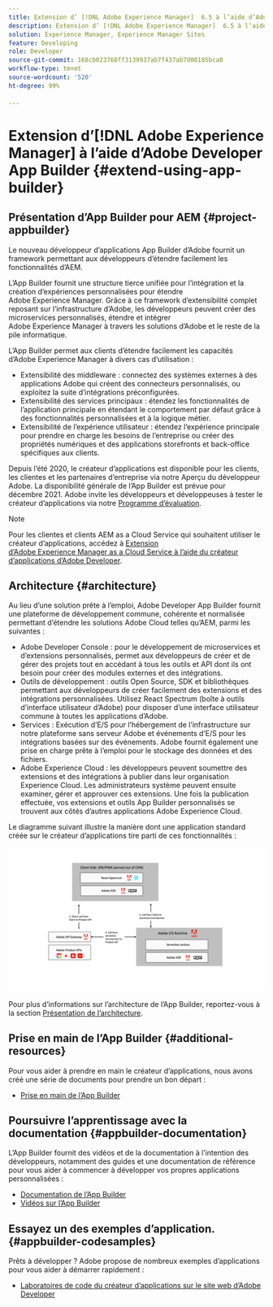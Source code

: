 ```yaml
---
title: Extension d’ [!DNL Adobe Experience Manager]  6.5 à l’aide d’Adobe Developer App Builder.
description: Extension d’ [!DNL Adobe Experience Manager]  6.5 à l’aide d’Adobe Developer App Builder.
solution: Experience Manager, Experience Manager Sites
feature: Developing
role: Developer
source-git-commit: 168cb023768ff3139937ab7f437ab7d00185bca0
workflow-type: tm+mt
source-wordcount: '520'
ht-degree: 99%

---
```


# Extension d’[!DNL Adobe Experience Manager] à l’aide d’Adobe Developer App Builder {#extend-using-app-builder}

## Présentation d’App Builder pour AEM {#project-appbuilder}

Le nouveau développeur d’applications App Builder d’Adobe fournit un framework permettant aux développeurs d’étendre facilement les fonctionnalités d’AEM.

L’App Builder fournit une structure tierce unifiée pour l’intégration et la création d’expériences personnalisées pour étendre Adobe Experience Manager. Grâce à ce framework d’extensibilité complet reposant sur l’infrastructure d’Adobe, les développeurs peuvent créer des microservices personnalisés, étendre et intégrer Adobe Experience Manager à travers les solutions d’Adobe et le reste de la pile informatique.

L’App Builder permet aux clients d’étendre facilement les capacités d’Adobe Experience Manager à divers cas d’utilisation :

* Extensibilité des middleware : connectez des systèmes externes à des applications Adobe qui créent des connecteurs personnalisés, ou exploitez la suite d’intégrations préconfigurées.
* Extensibilité des services principaux : étendez les fonctionnalités de l’application principale en étendant le comportement par défaut grâce à des fonctionnalités personnalisées et à la logique métier.
* Extensibilité de l’expérience utilisateur : étendez l’expérience principale pour prendre en charge les besoins de l’entreprise ou créer des propriétés numériques et des applications storefronts et back-office spécifiques aux clients.

Depuis l’été 2020, le créateur d’applications est disponible pour les clients, les clientes et les partenaires d’entreprise via notre Aperçu du développeur Adobe. La disponibilité générale de l’App Builder est prévue pour décembre 2021. Adobe invite les développeurs et développeuses à tester le créateur d’applications via notre [Programme d’évaluation](https://developer.adobe.com/app-builder/trial/).

>[!NOTE]
>
>Pour les clientes et clients AEM as a Cloud Service qui souhaitent utiliser le créateur d’applications, accédez à [Extension d’Adobe Experience Manager as a Cloud Service à l’aide du créateur d’applications d’Adobe Developer](https://experienceleague.adobe.com/docs/experience-manager-65-lts/developing/extending-aem/app-builder.html).

## Architecture {#architecture}

Au lieu d’une solution prête à l’emploi, Adobe Developer App Builder fournit une plateforme de développement commune, cohérente et normalisée permettant d’étendre les solutions Adobe Cloud telles qu’AEM, parmi les suivantes :

* Adobe Developer Console : pour le développement de microservices et d’extensions personnalisés, permet aux développeurs de créer et de gérer des projets tout en accédant à tous les outils et API dont ils ont besoin pour créer des modules externes et des intégrations.
* Outils de développement : outils Open Source, SDK et bibliothèques permettant aux développeurs de créer facilement des extensions et des intégrations personnalisées. Utilisez React Spectrum (boîte à outils d’interface utilisateur d’Adobe) pour disposer d’une interface utilisateur commune à toutes les applications d’Adobe.
* Services : Exécution d’E/S pour l’hébergement de l’infrastructure sur notre plateforme sans serveur Adobe et événements d’E/S pour les intégrations basées sur des événements. Adobe fournit également une prise en charge prête à l’emploi pour le stockage des données et des fichiers.
* Adobe Experience Cloud : les développeurs peuvent soumettre des extensions et des intégrations à publier dans leur organisation Experience Cloud. Les administrateurs système peuvent ensuite examiner, gérer et approuver ces extensions. Une fois la publication effectuée, vos extensions et outils App Builder personnalisés se trouvent aux côtés d’autres applications Adobe Experience Cloud.

Le diagramme suivant illustre la manière dont une application standard créée sur le créateur d’applications tire parti de ces fonctionnalités :

![Architecture](assets/appbuilder-architecture.jpg)

Pour plus d’informations sur l’architecture de l’App Builder, reportez-vous à la section [Présentation de l’architecture](https://developer.adobe.com/app-builder/docs/guides/).

## Prise en main de l’App Builder {#additional-resources}

Pour vous aider à prendre en main le créateur d’applications, nous avons créé une série de documents pour prendre un bon départ :

* [Prise en main de l’App Builder](https://developer.adobe.com/app-builder/docs/getting_started/)

## Poursuivre l’apprentissage avec la documentation {#appbuilder-documentation}

L’App Builder fournit des vidéos et de la documentation à l’intention des développeurs, notamment des guides et une documentation de référence pour vous aider à commencer à développer vos propres applications personnalisées :

* [Documentation de l’App Builder](https://developer.adobe.com/app-builder/docs/overview/)
* [Vidéos sur l’App Builder](https://www.youtube.com/playlist?list=PLcVEYUqU7VRfDij-Jbjyw8S8EzW073F_o)

## Essayez un des exemples d’application. {#appbuilder-codesamples}

Prêts à développer ? Adobe propose de nombreux exemples d’applications pour vous aider à démarrer rapidement :

* [Laboratoires de code du créateur d’applications sur le site web d’Adobe Developer](https://developer.adobe.com/app-builder/docs/resources/)

